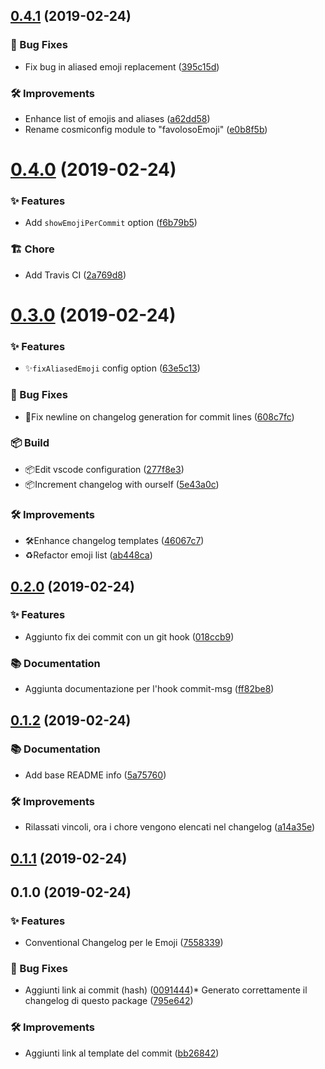 ## [0.4.1](https://github.com/favoloso/conventional-changelog-emoji/compare/v0.4.0...v0.4.1) (2019-02-24)


### 🐛 Bug Fixes

* Fix bug in aliased emoji replacement ([395c15d](https://github.com/favoloso/conventional-changelog-emoji/commit/395c15d))


### 🛠 Improvements

* Enhance list of emojis and aliases ([a62dd58](https://github.com/favoloso/conventional-changelog-emoji/commit/a62dd58))
* Rename cosmiconfig module to "favolosoEmoji" ([e0b8f5b](https://github.com/favoloso/conventional-changelog-emoji/commit/e0b8f5b))


# [0.4.0](https://github.com/favoloso/conventional-changelog-emoji/compare/v0.3.0...v0.4.0) (2019-02-24)


### ✨ Features

* Add `showEmojiPerCommit` option ([f6b79b5](https://github.com/favoloso/conventional-changelog-emoji/commit/f6b79b5))


### 🏗 Chore

* Add Travis CI ([2a769d8](https://github.com/favoloso/conventional-changelog-emoji/commit/2a769d8))


# [0.3.0](https://github.com/favoloso/conventional-changelog-emoji/compare/v0.2.0...v0.3.0) (2019-02-24)


### ✨ Features

* ✨`fixAliasedEmoji` config option ([63e5c13](https://github.com/favoloso/conventional-changelog-emoji/commit/63e5c13))


### 🐛 Bug Fixes

* 🐛Fix newline on changelog generation for commit lines ([608c7fc](https://github.com/favoloso/conventional-changelog-emoji/commit/608c7fc))


### 📦 Build

* 📦Edit vscode configuration ([277f8e3](https://github.com/favoloso/conventional-changelog-emoji/commit/277f8e3))
* 📦Increment changelog with ourself ([5e43a0c](https://github.com/favoloso/conventional-changelog-emoji/commit/5e43a0c))


### 🛠 Improvements

* 🛠Enhance changelog templates ([46067c7](https://github.com/favoloso/conventional-changelog-emoji/commit/46067c7))
* ♻️Refactor emoji list ([ab448ca](https://github.com/favoloso/conventional-changelog-emoji/commit/ab448ca))


## [0.2.0](https://github.com/favoloso/conventional-changelog-emoji/compare/v0.1.2...v0.2.0) (2019-02-24)


### ✨ Features

* Aggiunto fix dei commit con un git hook ([018ccb9](https://github.com/favoloso/conventional-changelog-emoji/commit/018ccb9))

### 📚 Documentation

* Aggiunta documentazione per l'hook commit-msg ([ff82be8](https://github.com/favoloso/conventional-changelog-emoji/commit/ff82be8))
## [0.1.2](https://github.com/favoloso/conventional-changelog-emoji/compare/v0.1.1...v0.1.2) (2019-02-24)


### 📚 Documentation

* Add base README info ([5a75760](https://github.com/favoloso/conventional-changelog-emoji/commit/5a75760))

### 🛠 Improvements

* Rilassati vincoli, ora i chore vengono elencati nel changelog ([a14a35e](https://github.com/favoloso/conventional-changelog-emoji/commit/a14a35e))
## [0.1.1](https://github.com/favoloso/conventional-changelog-emoji/compare/v0.1.0...v0.1.1) (2019-02-24)

## 0.1.0 (2019-02-24)


### ✨ Features

* Conventional Changelog per le Emoji ([7558339](https://github.com/favoloso/conventional-changelog-emoji/commit/7558339))

### 🐛 Bug Fixes

* Aggiunti link ai commit (hash) ([0091444](https://github.com/favoloso/conventional-changelog-emoji/commit/0091444))* Generato correttamente il changelog di questo package ([795e642](https://github.com/favoloso/conventional-changelog-emoji/commit/795e642))

### 🛠 Improvements

* Aggiunti link al template del commit ([bb26842](https://github.com/favoloso/conventional-changelog-emoji/commit/bb26842))

